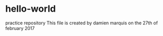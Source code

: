 # hello-world
practice repository
This file is created by damien marquis on the 27th of february 2017
